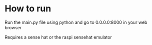 # How to run

Run the main.py file using python and go to 0.0.0.0:8000 in your web browser

Requires a sense hat or the raspi sensehat emulator
